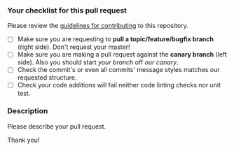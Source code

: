 ### Your checklist for this pull request
Please review the [guidelines for contributing](../CONTRIBUTING.md) to this repository.

- [ ] Make sure you are requesting to **pull a topic/feature/bugfix branch** (right side). Don't request your master!
- [ ] Make sure you are making a pull request against the **canary branch** (left side). Also you should start *your branch* off *our canary*.
- [ ] Check the commit's or even all commits' message styles matches our requested structure.
- [ ] Check your code additions will fail neither code linting checks nor unit test.

### Description
Please describe your pull request.

Thank you!
